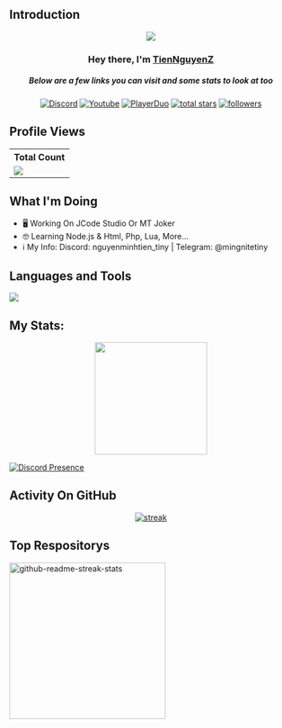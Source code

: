 ## Introduction
<p align="center">
<img src="https://readme-typing-svg.demolab.com/?lines=Developer%20Of%20JCode Studio;Contributed%20to%201500+%2B%20servers%20inside%20Discord;6+%2B%20years%20of%20coding%20experience&font=Fira%20Code&center=true&width=700&height=45&color=fff53a&vCenter=true&pause=1000&size=25" /></a>
</p>

<h3 align="center">Hey there, I'm <a href="https://github.com/ImTienNguyenZ">TienNguyenZ</a></h3>
<h5 align="center">Below are a few links you can visit and some stats to look at too</h5>

<p align="center">
  <a href="https://discord.gg/79ucHtZn5w"><img alt="Discord" title="Discord" src="https://img.shields.io/badge/-Discord-7289DA?style=for-the-badge&logo=discord&logoColor=white"/></a>
  <a href="https://www.youtube.com/c/ImTienNguyenZ"><img alt="Youtube" title="Youtube" src="https://img.shields.io/badge/-Youtube-FF0000?style=for-the-badge&logo=youtube&logoColor=white"/></a>
  <a href="https://playerduo.net/tientinycute"><img alt="PlayerDuo" title="PlayerDuo" src="https://img.shields.io/badge/-PlayerDuo-ff7389?style=for-the-badge&logo=kofi&logoColor=white"/></a>
<a href="https://github.com/ImTienNguyenZ?tab=repositories&sort=stargazers">
    <img alt="total stars" title="Total stars on GitHub" src="https://custom-icon-badges.demolab.com/github/stars/ImTienNguyenZ?color=B8B92B&style=for-the-badge&labelColor=959532&logo=star"/></a>
   <a href="https://github.com/ImTienNguyenZ"><img alt="followers" title="Follow me on Github" src="https://img.shields.io/github/followers/ImTienNguyenZ?color=236ad3&style=for-the-badge&logo=github&label=Follow"/></a>
 </p>
 
## Profile Views


  <table>
    <tr>
      <!-- <th>Profile Views</th> -->
      <th>Total Count</th>
    </tr>
    <tr>
      <!-- <td>
        <div align="center">
          <a href="https://github.com/ImTienNguyenZ"><img src="https://github.com/ImTienNguyenZ.png" alt="@ImTienNguyenZ" width="52" /></a>
          <br />
          <a align="center" href="https://github.com/ImTienNguyenZ"><b>ImTienNguyenZ</b></a>
        </b>
      </td> -->
      <!-- Profile Views -->
      <td>
         <a href="https://github.com/ImTienNguyenZ"> <img src="https://komarev.com/ghpvc/?username=ImTienNguyenZ&style=for-the-badge&color=brightgreen"> </a>
      </td>
    </tr>
  </table>

## What I'm Doing

- 🖥️ Working On JCode Studio Or MT Joker
- 🤓 Learning Node.js & Html, Php, Lua, More...
- ℹ️ My Info: Discord: nguyenminhtien_tiny | Telegram: @mingnitetiny
## Languages and Tools

<p align="left"> <a href="https://github.com/ImTienNguyenZ"><img src="https://skillicons.dev/icons?i=vscode,replit,github,python,css,html,js,express,bots,nodejs,androidstudio,unity,cpp,lua,bash"> </a> </p>

## My Stats:
<p align="center">
<img height="200px" src="https://github-readme-stats.vercel.app/api?username=ImTienNguyenZ&hide_border=true&show_icons=true&count_private=true&theme=gruvbox&bg_color=151515"></p>

[![Discord Presence](https://lanyard.cnrad.dev/api/1073115194529677332)](https://discord.com/users/1073115194529677332)
## Activity On GitHub

<p align="center">
  <a href="https://github.com/ImTienNguyenZ">      
<img title="stats" alt="streak" src="https://github-readme-streak-stats.herokuapp.com/?user=ImTienNguyenZ&theme=dark&hide_border=true&stroke=f53b3b"/>
</a> 
</p>

## Top Respositorys
  <p align="left">
   <a href="https://github.com/ImTienNguyenZ/ImTienNguyenZ"><img width="278" src="https://denvercoder1-github-readme-stats.vercel.app/api/pin/?username=ImTienNguyenZ&repo=ImTienNguyenZ&theme=react&bg_color=1F222E&title_color=F8D866&hide_border=true&icon_color=F8D866&show_icons=false" alt="github-readme-streak-stats"></a>
  </p>

